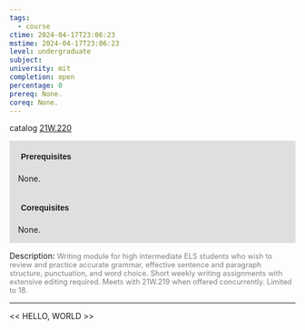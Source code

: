 ```yaml
---
tags:
  - course
ctime: 2024-04-17T23:06:23
mstime: 2024-04-17T23:06:23
level: undergraduate
subject: 
university: mit
completion: open
percentage: 0
prereq: None.
coreq: None.
---
```


catalog [21W.220](http://student.mit.edu/catalog/m21Wa.html#21W.220)

<span style="display: block; padding: 15px; background-color: rgb(100, 100, 100, 0.2);"><font id="m_prereq2657_0" style="display: block; font-family: Arial, sans-serif; font-weight: bold; padding: 5px">Prerequisites</font><br><span id="prereq2657_0">None.</span></span>
<span style="display: block; padding: 15px; background-color: rgb(100, 100, 100, 0.2);"><font id="m_coreq2657_0" style="display: block; font-family: Arial, sans-serif; font-weight: bold; padding: 5px">Corequisites</font><br><span id="coreq2657_0">None.</span></span>

<font style="">Description:</font>
<font style="color: grey; font-size: 0.8rem;">Writing module for high intermediate ELS students who wish to review and practice accurate grammar, effective sentence and paragraph structure, punctuation, and word choice. Short weekly writing assignments with extensive editing required. Meets with 21W.219 when offered concurrently. Limited to 18.</font>



---

<< HELLO, WORLD >>
